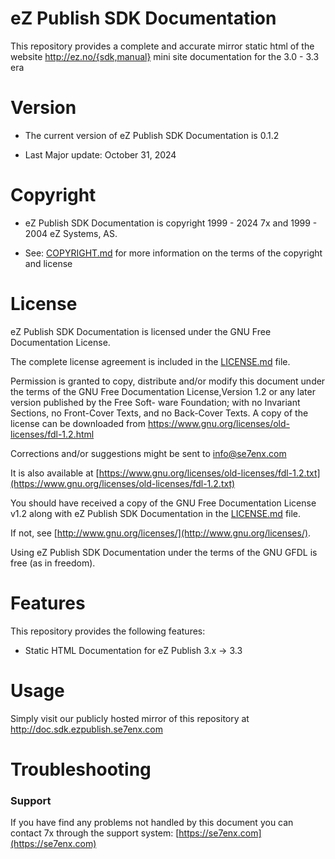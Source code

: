 eZ Publish SDK Documentation
=================================

This repository provides a complete and accurate mirror static html of the website http://ez.no/{sdk,manual} mini site documentation for the 3.0 - 3.3 era


Version
=======

* The current version of eZ Publish SDK Documentation is 0.1.2

* Last Major update: October 31, 2024


Copyright
=========

* eZ Publish SDK Documentation is copyright 1999 - 2024 7x and 1999 - 2004 eZ Systems, AS.

* See: [COPYRIGHT.md](COPYRIGHT.md) for more information on the terms of the copyright and license


License
=======

eZ Publish SDK Documentation is licensed under the GNU Free Documentation License.

The complete license agreement is included in the [LICENSE.md](LICENSE.md) file.

Permission is granted to copy, distribute and/or modify this document under the terms of the GNU Free Documentation License,Version 1.2 or any later version published by the Free Soft- ware Foundation; with no Invariant Sections, no Front-Cover Texts, and no Back-Cover Texts. A copy of the license can be downloaded from https://www.gnu.org/licenses/old-licenses/fdl-1.2.html

Corrections and/or suggestions might be sent to info@se7enx.com

It is also available at [https://www.gnu.org/licenses/old-licenses/fdl-1.2.txt](https://www.gnu.org/licenses/old-licenses/fdl-1.2.txt)

You should have received a copy of the GNU Free Documentation License v1.2
along with eZ Publish SDK Documentation in the [LICENSE.md](LICENSE.md) file.

If not, see [http://www.gnu.org/licenses/](http://www.gnu.org/licenses/).

Using eZ Publish SDK Documentation under the terms of the GNU GFDL is free (as in freedom).


Features
========

This repository provides the following features:

* Static HTML Documentation for eZ Publish 3.x -> 3.3

Usage
=====

Simply visit our publicly hosted mirror of this repository at http://doc.sdk.ezpublish.se7enx.com


Troubleshooting
===============

### Support

If you have find any problems not handled by this document you can contact 7x through the support system: [https://se7enx.com](https://se7enx.com)

